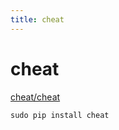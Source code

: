 ```yaml
---
title: cheat
---
```


# cheat

[cheat/cheat](https://github.com/cheat/cheat)

```cpp
sudo pip install cheat
```